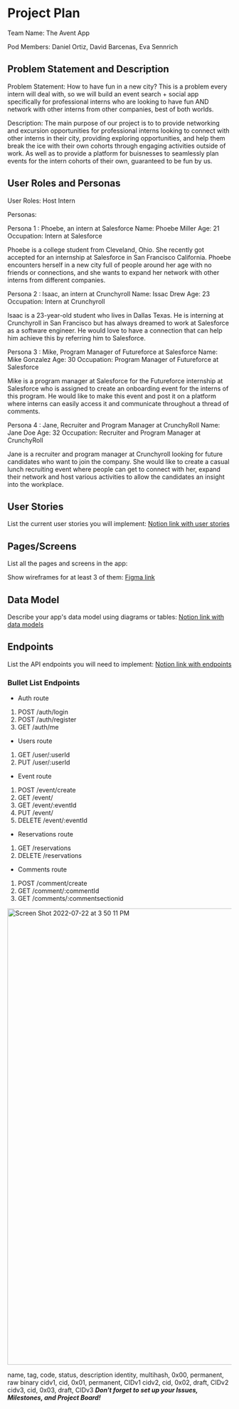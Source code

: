 # Project Plan

Team Name: The Avent App

Pod Members: Daniel Ortiz, David Barcenas, Eva Sennrich

## Problem Statement and Description

Problem Statement:
How to have fun in a new city? This is a problem every intern will deal with, so we will build an event search + social app specifically for               professional interns who are looking to have fun AND network with other interns from other companies, best of both worlds.

Description:
The main purpose of our project is to to provide networking and excursion opportunities for professional interns looking to connect with other interns in their city, providing exploring opportunities, and help them break the ice with their own cohorts through engaging activities outside of work. As well as to provide a platform for buisnesses to seamlessly plan events for the intern cohorts of their own, guaranteed to be fun by us.

## User Roles and Personas

User Roles:
    Host
    Intern

Personas:

   Persona 1 : Phoebe, an intern at Salesforce
   Name: Phoebe Miller 
   Age: 21
   Occupation: Intern at Salesforce
   
   Phoebe is a college student from Cleveland, Ohio. She recently got accepted for an internship at Salesforce in San Francisco California. Phoebe encounters herself in a new city full of people around her age with no friends or connections, and she wants to expand her network with other interns from different companies.
   
   Persona 2 : Isaac, an intern at Crunchyroll
   Name: Issac Drew 
   Age: 23
   Occupation: Intern at Crunchyroll
   
   Isaac is a 23-year-old student who lives in Dallas Texas. He is interning at Crunchyroll in San Francisco but has always dreamed to work at Salesforce as a software engineer. He would love to have a connection that can help him achieve this by referring him to Salesforce. 
   
   Persona 3 : Mike, Program Manager of Futureforce at Salesforce
   Name: Mike Gonzalez
   Age: 30
   Occupation: Program Manager of Futureforce at Salesforce
   
  Mike is a program manager at Salesforce for the Futureforce internship at Salesforce who is assigned to create an onboarding event for the interns of this program. He would like to make this event and post it on a platform where interns can easily access it and communicate throughout a thread of comments.
  
   Persona 4 : Jane, Recruiter and Program Manager at CrunchyRoll
   Name: Jane Doe
   Age: 32
   Occupation: Recruiter and Program Manager at CrunchyRoll
   
  Jane is a recruiter and program manager at Crunchyroll looking for future candidates who want to join the company. She would like to create a casual lunch recruiting event where people can get to connect with her, expand their network and host various activities to allow the candidates an insight into the workplace.
  
## User Stories

List the current user stories you will implement: [Notion link with user stories](https://advent-app.notion.site/User-Stories-79d0cbdd1d9a43939e414bf0a25b5584)

## Pages/Screens

List all the pages and screens in the app: 

Show wireframes for at least 3 of them: [Figma link](https://www.figma.com/file/zkHTcf12okEsg0OLU2AZwa/Avent-App?node-id=0%3A1)


## Data Model

Describe your app's data model using diagrams or tables: [Notion link with data models](https://www.figma.com/file/dgE3UkEDrVKBr37VUWKzCO/Relational-Database-Diagram---Component-Kit-(Community)?node-id=3%3A728)

## Endpoints

List the API endpoints you will need to implement: [Notion link with endpoints](https://advent-app.notion.site/Endpoints-50044a84683b44ed9fb6443eddf5d06d)
### Bullet List Endpoints

- Auth route
1. POST /auth/login
2. POST /auth/register
3. GET /auth/me

- Users route
1. GET /user/:userId
2. PUT /user/:userId

- Event route
1. POST /event/create
2. GET   /event/ 
3. GET /event/:eventId
4. PUT /event/
5. DELETE /event/:eventId

- Reservations route
1. GET /reservations
2. DELETE /reservations

- Comments route
1. POST /comment/create
2. GET /comment/:commentId
3. GET /comments/:commentsectionid


<img width="1023" alt="Screen Shot 2022-07-22 at 3 50 11 PM" src="https://user-images.githubusercontent.com/85651695/180578054-7f02ddbc-6922-424c-972e-cd013478709b.png">

name,                           tag,            code,           status,    description
identity,                       multihash,      0x00,           permanent, raw binary
cidv1,                          cid,            0x01,           permanent, CIDv1
cidv2,                          cid,            0x02,           draft,     CIDv2
cidv3,                          cid,            0x03,           draft,     CIDv3
***Don't forget to set up your Issues, Milestones, and Project Board!***

